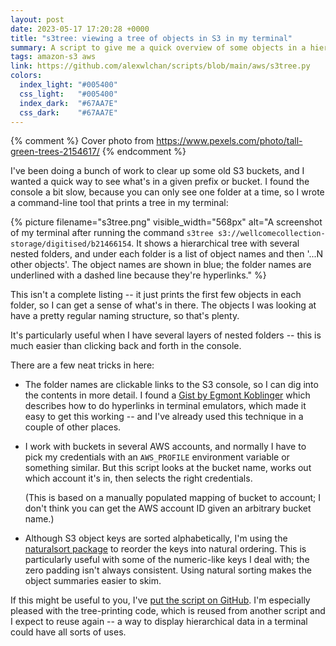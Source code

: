 ```yaml
---
layout: post
date: 2023-05-17 17:20:28 +0000
title: "s3tree: viewing a tree of objects in S3 in my terminal"
summary: A script to give me a quick overview of some objects in a hierarchical view.
tags: amazon-s3 aws
link: https://github.com/alexwlchan/scripts/blob/main/aws/s3tree.py
colors:
  index_light: "#005400"
  css_light:   "#005400"
  index_dark:  "#67AA7E"
  css_dark:    "#67AA7E"
---
```


{% comment %}
  Cover photo from https://www.pexels.com/photo/tall-green-trees-2154617/
{% endcomment %}

I've been doing a bunch of work to clear up some old S3 buckets, and I wanted a quick way to see what's in a given prefix or bucket.
I found the console a bit slow, because you can only see one folder at a time, so I wrote a command-line tool that prints a tree in my terminal:

{%
  picture
  filename="s3tree.png"
  visible_width="568px"
  alt="A screenshot of my terminal after running the command `s3tree s3://wellcomecollection-storage/digitised/b21466154`. It shows a hierarchical tree with several nested folders, and under each folder is a list of object names and then '...N other objects'. The object names are shown in blue; the folder names are underlined with a dashed line because they're hyperlinks."
%}

This isn't a complete listing -- it just prints the first few objects in each folder, so I can get a sense of what's in there.
The objects I was looking at have a pretty regular naming structure, so that's plenty.

It's particularly useful when I have several layers of nested folders -- this is much easier than clicking back and forth in the console.

There are a few neat tricks in here:

*   The folder names are clickable links to the S3 console, so I can dig into the contents in more detail.
    I found a [Gist by Egmont Koblinger][gist] which describes how to do hyperlinks in terminal emulators, which made it easy to get this working -- and I've already used this technique in a couple of other places.

*   I work with buckets in several AWS accounts, and normally I have to pick my credentials with an `AWS_PROFILE` environment variable or something similar.
    But this script looks at the bucket name, works out which account it's in, then selects the right credentials.

    (This is based on a manually populated mapping of bucket to account; I don't think you can get the AWS account ID given an arbitrary bucket name.)

*   Although S3 object keys are sorted alphabetically, I'm using the [naturalsort package] to reorder the keys into natural ordering.
    This is particularly useful with some of the numeric-like keys I deal with; the zero padding isn't always consistent.
    Using natural sorting makes the object summaries easier to skim.

If this might be useful to you, I've [put the script on GitHub](https://github.com/alexwlchan/scripts/blob/main/aws/s3tree.py).
I'm especially pleased with the tree-printing code, which is reused from another script and I expect to reuse again -- a way to display hierarchical data in a terminal could have all sorts of uses.

[gist]: https://gist.github.com/egmontkob/eb114294efbcd5adb1944c9f3cb5feda
[naturalsort package]: https://pypi.org/project/naturalsort/
